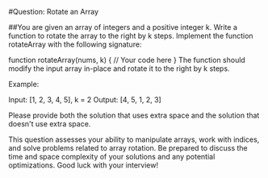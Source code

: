 #Question: Rotate an Array

##You are given an array of integers and a positive integer k. Write a function to rotate the array to the right by k steps. Implement the function rotateArray with the following signature:


function rotateArray(nums, k) {
    // Your code here
}
The function should modify the input array in-place and rotate it to the right by k steps.

Example:

Input: [1, 2, 3, 4, 5], k = 2
Output: [4, 5, 1, 2, 3]

Please provide both the solution that uses extra space and the solution that doesn't use extra space.

This question assesses your ability to manipulate arrays, work with indices, and solve problems related to array rotation. Be prepared to discuss the time and space complexity of your solutions and any potential optimizations. Good luck with your interview!